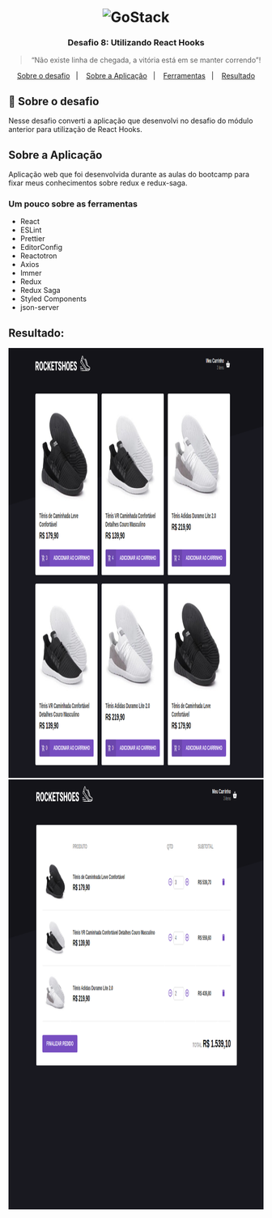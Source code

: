 <h1 align="center">
    <img alt="GoStack" src="https://rocketseat-cdn.s3-sa-east-1.amazonaws.com/bootcamp-header.png" width="200px" />
</h1>

<h3 align="center">
  Desafio 8: Utilizando React Hooks
</h3>

<blockquote align="center">“Não existe linha de chegada, a vitória está em se manter correndo”!</blockquote>



<p align="center">
  <a href="#rocket-sobre-o-desafio">Sobre o desafio</a>&nbsp;&nbsp;&nbsp;|&nbsp;&nbsp;&nbsp;
  <a href="#sobre-a-aplicação">Sobre a Aplicação</a>&nbsp;&nbsp;&nbsp;|&nbsp;&nbsp;&nbsp;
  <a href="#um-pouco-sobre-as-ferramentas">Ferramentas</a>&nbsp;&nbsp;&nbsp;|&nbsp;&nbsp;&nbsp;
  <a href="#resultado">Resultado</a>
</p> 

## :rocket: Sobre o desafio

Nesse desafio converti a aplicação que desenvolvi no desafio do módulo anterior para utilização de React Hooks.


## Sobre a Aplicação

Aplicação web que foi desenvolvida durante as aulas do bootcamp para fixar meus conhecimentos sobre redux e redux-saga.

### Um pouco sobre as ferramentas

- React
- ESLint
- Prettier
- EditorConfig
- Reactotron
- Axios
- Immer
- Redux
- Redux Saga
- Styled Components
- json-server

## Resultado:

<img src=".github/home.png " alt="Kitten"
	title="A cute kitten" width="850" height="850" />
<img src=".github/cart.png " alt="Kitten"
	title="A cute kitten" width="850" height="850" />


